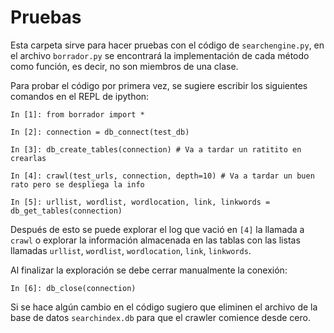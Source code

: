 # Pruebas

Esta carpeta sirve para hacer pruebas con el código de `searchengine.py`, en el archivo `borrador.py` se encontrará la implementación de cada método como función, es decir, no son miembros de una clase.

Para probar el código por primera vez, se sugiere escribir los siguientes comandos en el REPL de ipython:

```
In [1]: from borrador import *

In [2]: connection = db_connect(test_db)

In [3]: db_create_tables(connection) # Va a tardar un ratitito en crearlas

In [4]: crawl(test_urls, connection, depth=10) # Va a tardar un buen rato pero se despliega la info

In [5]: urllist, wordlist, wordlocation, link, linkwords = db_get_tables(connection)
```

Después de esto se puede explorar el log que vació en `[4]` la llamada a `crawl` o explorar la información almacenada en las tablas con las listas llamadas `urllist`, `wordlist`, `wordlocation`, `link`, `linkwords`.

Al finalizar la exploración se debe cerrar manualmente la conexión:

```
In [6]: db_close(connection)
```

Si se hace algún cambio en el código sugiero que eliminen el archivo de la base de datos `searchindex.db` para que el crawler comience desde cero.
